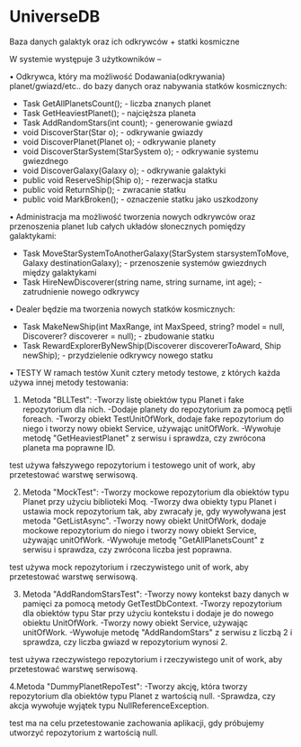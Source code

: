 # UniverseDB
Baza danych galaktyk oraz ich odkrywców + statki kosmiczne

W systemie występuje 3 użytkowników – 

• Odkrywca, który ma możliwość Dodawania(odkrywania) planet/gwiazd/etc.. do bazy danych oraz nabywania statków kosmicznych:

- Task<int> GetAllPlanetsCount(); - liczba znanych planet
- Task<Planet> GetHeaviestPlanet(); - najcięższa planeta
- Task AddRandomStars(int count); - generowanie gwiazd
- void DiscoverStar(Star o); - odkrywanie gwiazdy
- void DiscoverPlanet(Planet o); - odkrywanie planety
- void DiscoverStarSystem(StarSystem o); - odkrywanie systemu gwiezdnego
- void DiscoverGalaxy(Galaxy o); - odkrywanie galaktyki
- public void ReserveShip(Ship o); - rezerwacja statku
- public void ReturnShip(); - zwracanie statku
- public void MarkBroken(); - oznaczenie statku jako uszkodzony
        
• Administracja ma możliwość tworzenia nowych odkrywców oraz przenoszenia planet lub całych układów słonecznych pomiędzy galaktykami:
        
- Task MoveStarSystemToAnotherGalaxy(StarSystem starsystemToMove, Galaxy destinationGalaxy); - przenoszenie systemów gwiezdnych między galaktykami
- Task HireNewDiscoverer(string name, string surname, int age); - zatrudnienie nowego odkrywcy

• Dealer będzie ma tworzenia nowych statków kosmicznych:
        
- Task MakeNewShip(int MaxRange, int MaxSpeed, string? model = null, Discoverer? discoverer = null); - zbudowanie statku
- Task RewardExplorerByNewShip(Discoverer discovererToAward, Ship newShip); - przydzielenie odkrywcy nowego statku

 • TESTY
        W ramach testów  Xunit cztery metody testowe, z których każda używa innej metody testowania:

1. Metoda "BLLTest":
-Tworzy listę obiektów typu Planet i fake repozytorium dla nich.
-Dodaje planety do repozytorium za pomocą pętli foreach.
-Tworzy obiekt TestUnitOfWork, dodaje fake repozytorium do niego i tworzy nowy obiekt Service, używając unitOfWork.
-Wywołuje metodę "GetHeaviestPlanet" z serwisu i sprawdza, czy zwrócona planeta ma poprawne ID.
        
 test używa fałszywego repozytorium i testowego unit of work, aby przetestować warstwę serwisową.
        
2. Metoda "MockTest":
-Tworzy mockowe repozytorium dla obiektów typu Planet przy użyciu biblioteki Moq.
-Tworzy dwa obiekty typu Planet i ustawia mock repozytorium tak, aby zwracały je, gdy wywoływana jest metoda "GetListAsync".
-Tworzy nowy obiekt UnitOfWork, dodaje mockowe repozytorium do niego i tworzy nowy obiekt Service, używając unitOfWork.
-Wywołuje metodę "GetAllPlanetsCount" z serwisu i sprawdza, czy zwrócona liczba jest poprawna.
        
 test używa mock repozytorium i rzeczywistego unit of work, aby przetestować warstwę serwisową.
        
3. Metoda "AddRandomStarsTest":
-Tworzy nowy kontekst bazy danych w pamięci za pomocą metody GetTestDbContext.
-Tworzy repozytorium dla obiektów typu Star przy użyciu kontekstu i dodaje je do nowego obiektu UnitOfWork.
-Tworzy nowy obiekt Service, używając unitOfWork.
-Wywołuje metodę "AddRandomStars" z serwisu z liczbą 2 i sprawdza, czy liczba gwiazd w repozytorium wynosi 2.
        
 test używa rzeczywistego repozytorium i rzeczywistego unit of work, aby przetestować warstwę serwisową.
        
4.Metoda "DummyPlanetRepoTest":
-Tworzy akcję, która tworzy repozytorium dla obiektów typu Planet z wartością null.
-Sprawdza, czy akcja wywołuje wyjątek typu NullReferenceException.
        
 test ma na celu przetestowanie zachowania aplikacji, gdy próbujemy utworzyć repozytorium z wartością null.
        
        
